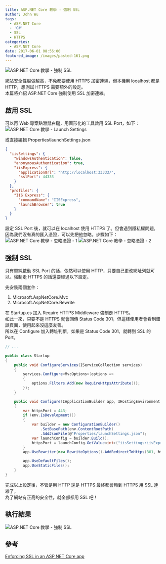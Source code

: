 ```yaml
---
title: ASP.NET Core 教學 - 強制 SSL
author: John Wu
tags:
  - ASP.NET Core
  - 'C#'
  - SSL
  - HTTPS
categories:
  - ASP.NET Core
date: 2017-06-01 08:56:00
featured_image: /images/pasted-161.png
---
```

![ASP.NET Core 教學 - 強制 SSL](/images/pasted-161.png)

網站安全性越做越高，不免都要使用 HTTPS 加密連線，但本機用 localhost 都是 HTTP，想測試 HTTPS 需要額外的設定。  
本篇將介紹 ASP.NET Core 強制使用 SSL 加密連線。  

<!-- more -->

## 啟用 SSL

可以再 Web 專案點滑鼠右鍵，用圖形化的工具啟用 SSL Port，如下：  
![ASP.NET Core 教學 - Launch Settings](/images/pasted-158.png)

或直接編輯 Properties\launchSettings.json  
```json
{
  "iisSettings": {
    "windowsAuthentication": false,
    "anonymousAuthentication": true,
    "iisExpress": {
      "applicationUrl": "http://localhost:33333/",
      "sslPort": 44333
    }
  },
  "profiles": {
    "IIS Express": {
      "commandName": "IISExpress",
      "launchBrowser": true
    }
  }
}
```

設定 SSL Port 後，就可以在 localhost 使用 HTTPS 了。但會遇到隱私權問題，因為我們沒有真的匯入憑證，可以先把他忽略。步驟如下：  
![ASP.NET Core 教學 - 忽略憑證 - 1](/images/pasted-159.png)
![ASP.NET Core 教學 - 忽略憑證 - 2](/images/pasted-160.png)

## 強制 SSL

只有單純啟動 SSL Port 的話，依然可以使用 HTTP，只要自己更改網址列就可以。強制走 HTTPS 的話還要經過以下設定。 

先安裝兩個套件：  
1. Microsoft.AspNetCore.Mvc  
2. Microsoft.AspNetCore.Rewrite  

在 Startup.cs 加入 Require HTTPS Middleware 強制走 HTTPS。  
如此一來，只要不是 HTTPS 就會回傳 Status Code 301，但這樣使用者會看到錯誤頁面，使用起來沒這麼友善。  
所以在 Configure 加入轉址判斷，如果是 Status Code 301，就轉到 SSL 的 Port。
```cs
// ...

public class Startup
{
    public void ConfigureServices(IServiceCollection services)
    {
        services.Configure<MvcOptions>(options =>
        {
            options.Filters.Add(new RequireHttpsAttribute());
        });
    }

    public void Configure(IApplicationBuilder app, IHostingEnvironment env)
    {
        var httpsPort = 443;
        if (env.IsDevelopment())
        {
            var builder = new ConfigurationBuilder()
                .SetBasePath(env.ContentRootPath)
                .AddJsonFile(@"Properties/launchSettings.json");
            var launchConfig = builder.Build();
            httpsPort = launchConfig.GetValue<int>("iisSettings:iisExpress:sslPort");
        }
        app.UseRewriter(new RewriteOptions().AddRedirectToHttps(301, httpsPort));

        app.UseDefaultFiles();
        app.UseStaticFiles();
    }
}
```

完成以上設定後，不管是用 HTTP 還是 HTTPS 最終都會轉到 HTTPS 用 SSL 連線了。  
為了網站有正高的安全性，就全部都用 SSL 吧！

## 執行結果

![ASP.NET Core 教學 - 強制 SSL](/images/pasted-161.png)

## 參考

[Enforcing SSL in an ASP.NET Core app](https://docs.microsoft.com/en-us/aspnet/core/security/enforcing-ssl)